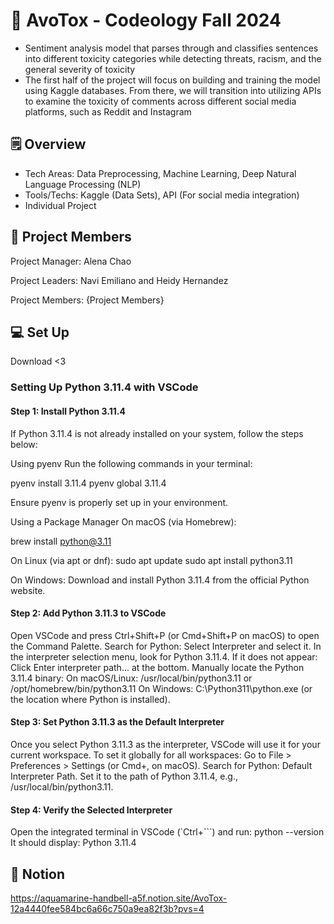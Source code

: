 # 🥑 AvoTox - Codeology Fall 2024
- Sentiment analysis model that parses through and classifies sentences into different toxicity categories while detecting threats, racism, and the general severity of toxicity
- The first half of the project will focus on building and training the model using Kaggle databases. From there, we will transition into utilizing APIs to examine the toxicity of comments across different social media platforms, such as Reddit and Instagram

## 🗒️ Overview 
- Tech Areas: Data Preprocessing, Machine Learning, Deep Natural Language Processing (NLP)
- Tools/Techs: Kaggle (Data Sets), API (For social media integration)
- Individual Project

## 👫 Project Members

Project Manager: Alena Chao

Project Leaders: Navi Emiliano and Heidy Hernandez

Project Members: {Project Members}

## 💻 Set Up

Download <3

### Setting Up Python 3.11.4 with VSCode
#### Step 1: Install Python 3.11.4
If Python 3.11.4 is not already installed on your system, follow the steps below:

Using pyenv
Run the following commands in your terminal:

pyenv install 3.11.4
pyenv global 3.11.4

Ensure pyenv is properly set up in your environment.


Using a Package Manager
On macOS (via Homebrew):

brew install python@3.11

On Linux (via apt or dnf):
sudo apt update
sudo apt install python3.11

On Windows: Download and install Python 3.11.4 from the official Python website.

#### Step 2: Add Python 3.11.3 to VSCode
Open VSCode and press Ctrl+Shift+P (or Cmd+Shift+P on macOS) to open the Command Palette.
Search for Python: Select Interpreter and select it.
In the interpreter selection menu, look for Python 3.11.4. If it does not appear:
Click Enter interpreter path... at the bottom.
Manually locate the Python 3.11.4 binary:
On macOS/Linux: /usr/local/bin/python3.11 or /opt/homebrew/bin/python3.11
On Windows: C:\Python311\python.exe (or the location where Python is installed).

#### Step 3: Set Python 3.11.3 as the Default Interpreter
Once you select Python 3.11.3 as the interpreter, VSCode will use it for your current workspace.
To set it globally for all workspaces:
Go to File > Preferences > Settings (or Cmd+, on macOS).
Search for Python: Default Interpreter Path.
Set it to the path of Python 3.11.4, e.g., /usr/local/bin/python3.11.

#### Step 4: Verify the Selected Interpreter
Open the integrated terminal in VSCode (`Ctrl+```) and run:
python --version
It should display:
Python 3.11.4

##  💌 Notion
https://aquamarine-handbell-a5f.notion.site/AvoTox-12a4440fee584bc6a66c750a9ea82f3b?pvs=4
